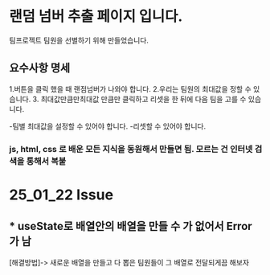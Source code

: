 # 랜덤 넘버 추출 페이지 입니다.

팀프로젝트 팀원을 선별하기 위해 만들었습니다.

## 요수사항 명세

1.버튼을 클릭 했을 때 랜점넘버가 나와야 합니다. 2.우리는 팀원의 최대값을 정할 수 있습니다. 3. 최대값만큼만최대값 만큼만 클릭하고 리셋을 한 뒤에 다음 팀을 고를 수 있습니다.

-팀별 최대값을 설정할 수 있어야 합니다. -리셋할 수 있어야 합니다.

### js, html, css 로 배운 모든 지식을 동원해서 만들면 됨. 모르는 건 인터넷 검색을 통해서 복붙

# 25_01_22 Issue

## \* useState로 배열안의 배열을 만들 수 가 없어서 Error 가 남

[해결방법]-> 새로운 배열을 만들고 다 뽑은 팀원들이 그 배열로 전달되게끔 해보자

